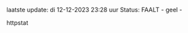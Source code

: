 laatste update: 
di 12-12-2023 23:28   uur 
Status: FAALT - geel - 
<div class="service Y">httpstat</div>
